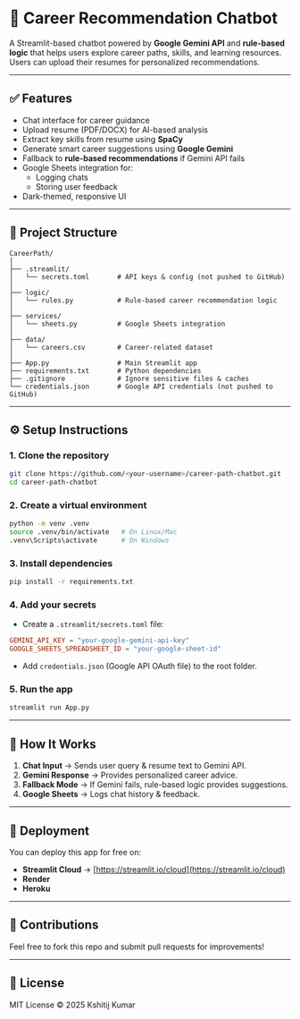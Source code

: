 # 💼 Career Recommendation Chatbot

A Streamlit-based chatbot powered by **Google Gemini API** and **rule-based logic** that helps users explore career paths, skills, and learning resources. Users can upload their resumes for personalized recommendations.

---

## ✅ Features
- Chat interface for career guidance
- Upload resume (PDF/DOCX) for AI-based analysis
- Extract key skills from resume using **SpaCy**
- Generate smart career suggestions using **Google Gemini**
- Fallback to **rule-based recommendations** if Gemini API fails
- Google Sheets integration for:
  - Logging chats
  - Storing user feedback
- Dark-themed, responsive UI

---

## 📂 Project Structure
```
CareerPath/
│
├── .streamlit/
│   └── secrets.toml       # API keys & config (not pushed to GitHub)
│
├── logic/
│   └── rules.py           # Rule-based career recommendation logic
│
├── services/
│   └── sheets.py          # Google Sheets integration
│
├── data/
│   └── careers.csv        # Career-related dataset
│
├── App.py                 # Main Streamlit app
├── requirements.txt       # Python dependencies
├── .gitignore             # Ignore sensitive files & caches
└── credentials.json       # Google API credentials (not pushed to GitHub)
```

---

## ⚙️ Setup Instructions

### **1. Clone the repository**
```bash
git clone https://github.com/<your-username>/career-path-chatbot.git
cd career-path-chatbot
```

### **2. Create a virtual environment**
```bash
python -m venv .venv
source .venv/bin/activate   # On Linux/Mac
.venv\Scripts\activate      # On Windows
```

### **3. Install dependencies**
```bash
pip install -r requirements.txt
```

### **4. Add your secrets**
- Create a `.streamlit/secrets.toml` file:
```toml
GEMINI_API_KEY = "your-google-gemini-api-key"
GOOGLE_SHEETS_SPREADSHEET_ID = "your-google-sheet-id"
```

- Add `credentials.json` (Google API OAuth file) to the root folder.

### **5. Run the app**
```bash
streamlit run App.py
```

---

## 🧠 How It Works
1. **Chat Input** → Sends user query & resume text to Gemini API.
2. **Gemini Response** → Provides personalized career advice.
3. **Fallback Mode** → If Gemini fails, rule-based logic provides suggestions.
4. **Google Sheets** → Logs chat history & feedback.

---

## 🚀 Deployment
You can deploy this app for free on:
- **Streamlit Cloud** → [https://streamlit.io/cloud](https://streamlit.io/cloud)
- **Render**
- **Heroku**

---

## 🙌 Contributions
Feel free to fork this repo and submit pull requests for improvements!

---

## 📜 License
MIT License © 2025 Kshitij Kumar
